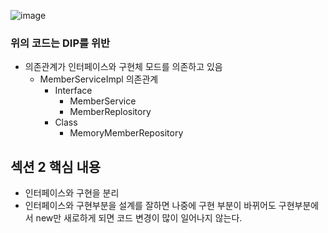 
 
![image](https://user-images.githubusercontent.com/59104703/163762683-4ecd48d8-dfd7-4c6e-8eb3-23490d6d4b8f.png)

### 위의 코드는 DIP를 위반
- 의존관계가 인터페이스와 구현체 모드를 의존하고 있음
  - MemberServiceImpl 의존관계
    - Interface
        - MemberService
        - MemberReplository
    - Class
        - MemoryMemberRepository


## 섹션 2 핵심 내용 
- 인터페이스와 구현을 분리
- 인터페이스와 구현부분을 설계를 잘하면 나중에 구현 부분이 바뀌어도 구현부분에서 new만 새로하게 되면 코드 변경이 많이 일어나지 않는다.


